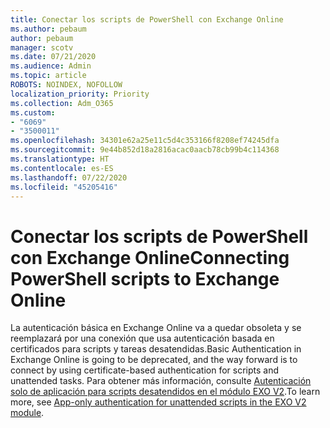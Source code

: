 ```yaml
---
title: Conectar los scripts de PowerShell con Exchange Online
ms.author: pebaum
author: pebaum
manager: scotv
ms.date: 07/21/2020
ms.audience: Admin
ms.topic: article
ROBOTS: NOINDEX, NOFOLLOW
localization_priority: Priority
ms.collection: Adm_O365
ms.custom:
- "6069"
- "3500011"
ms.openlocfilehash: 34301e62a25e11c5d4c353166f8208ef74245dfa
ms.sourcegitcommit: 9e44b852d18a2816acac0aacb78cb99b4c114368
ms.translationtype: HT
ms.contentlocale: es-ES
ms.lasthandoff: 07/22/2020
ms.locfileid: "45205416"
---
```

# <a name="connecting-powershell-scripts-to-exchange-online"></a><span data-ttu-id="6e840-102">Conectar los scripts de PowerShell con Exchange Online</span><span class="sxs-lookup"><span data-stu-id="6e840-102">Connecting PowerShell scripts to Exchange Online</span></span>

<span data-ttu-id="6e840-103">La autenticación básica en Exchange Online va a quedar obsoleta y se reemplazará por una conexión que usa autenticación basada en certificados para scripts y tareas desatendidas.</span><span class="sxs-lookup"><span data-stu-id="6e840-103">Basic Authentication in Exchange Online is going to be deprecated, and the way forward is to connect by using certificate-based authentication for scripts and unattended tasks.</span></span> <span data-ttu-id="6e840-104">Para obtener más información, consulte [Autenticación solo de aplicación para scripts desatendidos en el módulo EXO V2](https://docs.microsoft.com/powershell/exchange/app-only-auth-powershell-v2).</span><span class="sxs-lookup"><span data-stu-id="6e840-104">To learn more, see [App-only authentication for unattended scripts in the EXO V2 module](https://docs.microsoft.com/powershell/exchange/app-only-auth-powershell-v2).</span></span>